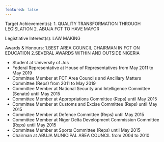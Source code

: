 ```yaml
---
featured: false
---
```

Target Achievement(s): 1. QUALITY TRANSFORMATION THROUGH LEGISLATION
2. ABUJA FCT TO HAVE MAYOR

Legistlative Interest(s): LAW MAKING

Awards & Honours: 1.BEST AREA COUNCIL CHAIRMAN IN FCT ON EDUCATION
2.SEVERAL AWARDS WITHIN AND OUTSIDE NIGERIA

* Student at University of Jos
* Federal Representative at House of Representatives from May 2011 to May 2019
* Committee Member at FCT Area Councils and Ancillary Matters Committee (Reps) from 2011 to May 2019
* Committee Member at National Security and Intelligence Committee (Senate) until May 2015
* Committee Member at Appropriations Committee (Reps) until May 2015
* Committee Member at Customs and Excise Committee (Reps) until May 2015
* Committee Member at Defence Committee (Reps) until May 2015
* Committee Member at Niger Delta Development Commission Committee (Reps) until May 2015
* Committee Member at Sports Committee (Reps) until May 2015
* Chairman at ABUJA MUNICIPAL AREA COUNCIL from 2004 to 2010


